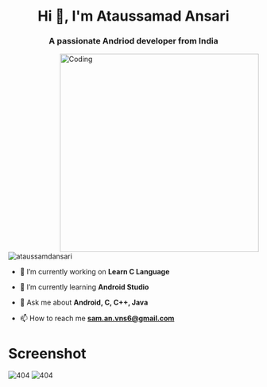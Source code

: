 <h1 align="center">Hi 👋, I'm Ataussamad Ansari</h1>
<h3 align="center">A passionate Andriod developer from India</h3>
<img align="right" alt="Coding" width="400" src="https://cdn.dribbble.com/users/1162077/screenshots/3848914/programmer.gif">

<p align="left"> <img src="https://komarev.com/ghpvc/?username=ataussamdansari&label=Profile%20views&color=0e75b6&style=flat" alt="ataussamdansari" /> </p>

- 🔭 I’m currently working on **Learn C Language**

- 🌱 I’m currently learning **Android Studio**

- 💬 Ask me about **Android, C, C++, Java**

- 📫 How to reach me **sam.an.vns6@gmail.com**

<h1>Screenshot</h1>
<img src="https://github.com/samad885/Tic-Tac-Game/blob/master/app/src/main/res/drawable/screenshot1.jpg" alt="404">

<img src="https://github.com/samad885/Tic-Tac-Game/blob/master/app/src/main/res/drawable/screenshot2.jpg" alt="404">
